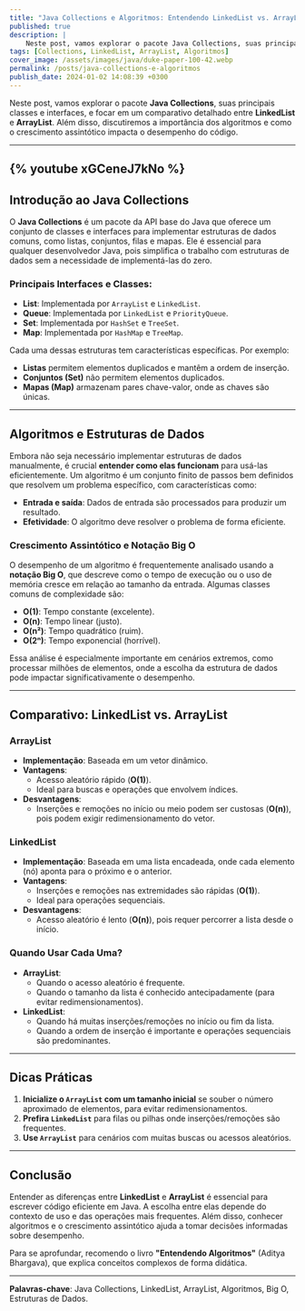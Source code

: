 ```yaml
---
title: "Java Collections e Algoritmos: Entendendo LinkedList vs. ArrayList"
published: true
description: | 
    Neste post, vamos explorar o pacote Java Collections, suas principais classes e interfaces, e focar em um comparativo detalhado entre LinkedList e ArrayList. Além disso, discutiremos a importância dos algoritmos e como o crescimento assintótico impacta o desempenho do código.
tags: [Collections, LinkedList, ArrayList, Algoritmos]
cover_image: /assets/images/java/duke-paper-100-42.webp
permalink: /posts/java-collections-e-algoritmos
publish_date: 2024-01-02 14:08:39 +0300
---
```


Neste post, vamos explorar o pacote **Java Collections**, suas principais classes e interfaces, e focar em um comparativo detalhado entre **LinkedList** e **ArrayList**. Além disso, discutiremos a importância dos algoritmos e como o crescimento assintótico impacta o desempenho do código.

---
{% youtube xGCeneJ7kNo %}
---

## Introdução ao Java Collections

O **Java Collections** é um pacote da API base do Java que oferece um conjunto de classes e interfaces para implementar estruturas de dados comuns, como listas, conjuntos, filas e mapas. Ele é essencial para qualquer desenvolvedor Java, pois simplifica o trabalho com estruturas de dados sem a necessidade de implementá-las do zero.

### Principais Interfaces e Classes:
- **List**: Implementada por `ArrayList` e `LinkedList`.
- **Queue**: Implementada por `LinkedList` e `PriorityQueue`.
- **Set**: Implementada por `HashSet` e `TreeSet`.
- **Map**: Implementada por `HashMap` e `TreeMap`.

Cada uma dessas estruturas tem características específicas. Por exemplo:
- **Listas** permitem elementos duplicados e mantêm a ordem de inserção.
- **Conjuntos (Set)** não permitem elementos duplicados.
- **Mapas (Map)** armazenam pares chave-valor, onde as chaves são únicas.

---

## Algoritmos e Estruturas de Dados

Embora não seja necessário implementar estruturas de dados manualmente, é crucial **entender como elas funcionam** para usá-las eficientemente. Um algoritmo é um conjunto finito de passos bem definidos que resolvem um problema específico, com características como:
- **Entrada e saída**: Dados de entrada são processados para produzir um resultado.
- **Efetividade**: O algoritmo deve resolver o problema de forma eficiente.

### Crescimento Assintótico e Notação Big O

O desempenho de um algoritmo é frequentemente analisado usando a **notação Big O**, que descreve como o tempo de execução ou o uso de memória cresce em relação ao tamanho da entrada. Algumas classes comuns de complexidade são:
- **O(1)**: Tempo constante (excelente).
- **O(n)**: Tempo linear (justo).
- **O(n²)**: Tempo quadrático (ruim).
- **O(2ⁿ)**: Tempo exponencial (horrível).

Essa análise é especialmente importante em cenários extremos, como processar milhões de elementos, onde a escolha da estrutura de dados pode impactar significativamente o desempenho.

---

## Comparativo: LinkedList vs. ArrayList

### ArrayList
- **Implementação**: Baseada em um vetor dinâmico.
- **Vantagens**:
  - Acesso aleatório rápido (**O(1)**).
  - Ideal para buscas e operações que envolvem índices.
- **Desvantagens**:
  - Inserções e remoções no início ou meio podem ser custosas (**O(n)**), pois podem exigir redimensionamento do vetor.

### LinkedList
- **Implementação**: Baseada em uma lista encadeada, onde cada elemento (nó) aponta para o próximo e o anterior.
- **Vantagens**:
  - Inserções e remoções nas extremidades são rápidas (**O(1)**).
  - Ideal para operações sequenciais.
- **Desvantagens**:
  - Acesso aleatório é lento (**O(n)**), pois requer percorrer a lista desde o início.

### Quando Usar Cada Uma?
- **ArrayList**:
  - Quando o acesso aleatório é frequente.
  - Quando o tamanho da lista é conhecido antecipadamente (para evitar redimensionamentos).
- **LinkedList**:
  - Quando há muitas inserções/remoções no início ou fim da lista.
  - Quando a ordem de inserção é importante e operações sequenciais são predominantes.

---

## Dicas Práticas
1. **Inicialize o `ArrayList` com um tamanho inicial** se souber o número aproximado de elementos, para evitar redimensionamentos.
2. **Prefira `LinkedList`** para filas ou pilhas onde inserções/remoções são frequentes.
3. **Use `ArrayList`** para cenários com muitas buscas ou acessos aleatórios.

---

## Conclusão

Entender as diferenças entre **LinkedList** e **ArrayList** é essencial para escrever código eficiente em Java. A escolha entre elas depende do contexto de uso e das operações mais frequentes. Além disso, conhecer algoritmos e o crescimento assintótico ajuda a tomar decisões informadas sobre desempenho.

Para se aprofundar, recomendo o livro **"Entendendo Algoritmos"** (Aditya Bhargava), que explica conceitos complexos de forma didática.

---

**Palavras-chave**: Java Collections, LinkedList, ArrayList, Algoritmos, Big O, Estruturas de Dados.